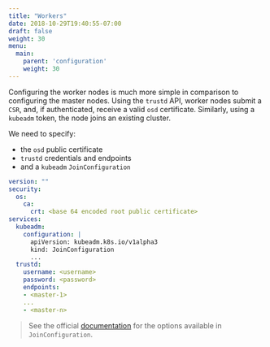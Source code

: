 ```yaml
---
title: "Workers"
date: 2018-10-29T19:40:55-07:00
draft: false
weight: 30
menu:
  main:
    parent: 'configuration'
    weight: 30
---
```


Configuring the worker nodes is much more simple in comparison to configuring the master nodes.
Using the `trustd` API, worker nodes submit a `CSR`, and, if authenticated, receive a valid `osd` certificate.
Similarly, using a `kubeadm` token, the node joins an existing cluster.

We need to specify:

- the `osd` public certificate
- `trustd` credentials and endpoints
- and a `kubeadm` `JoinConfiguration`

```yaml
version: ""
security:
  os:
    ca:
      crt: <base 64 encoded root public certificate>
services:
  kubeadm:
    configuration: |
      apiVersion: kubeadm.k8s.io/v1alpha3
      kind: JoinConfiguration
      ...
  trustd:
    username: <username>
    password: <password>
    endpoints:
    - <master-1>
    ...
    - <master-n>
```

> See the official [documentation](https://kubernetes.io/docs/reference/setup-tools/kubeadm/kubeadm-join/) for the options available in `JoinConfiguration`.

